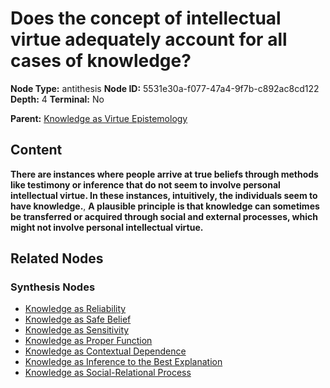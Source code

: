 # Does the concept of intellectual virtue adequately account for all cases of knowledge?

**Node Type:** antithesis
**Node ID:** 5531e30a-f077-47a4-9f7b-c892ac8cd122
**Depth:** 4
**Terminal:** No

**Parent:** [Knowledge as Virtue Epistemology](knowledge-as-virtue-epistemology-synthesis-5c6e86ec-7cdf-404c-9929-f6f85eedc4a9.md)

## Content

**There are instances where people arrive at true beliefs through methods like testimony or inference that do not seem to involve personal intellectual virtue. In these instances, intuitively, the individuals seem to have knowledge.**, **A plausible principle is that knowledge can sometimes be transferred or acquired through social and external processes, which might not involve personal intellectual virtue.**

## Related Nodes

### Synthesis Nodes

- [Knowledge as Reliability](knowledge-as-reliability-synthesis-e176c056-6d28-48e2-bc92-1be721e0e55a.md)
- [Knowledge as Safe Belief](knowledge-as-safe-belief-synthesis-26032249-f072-426a-a6e6-7156598c68f6.md)
- [Knowledge as Sensitivity](knowledge-as-sensitivity-synthesis-8f587de7-211e-48fd-ad38-0b2bffd5c4e6.md)
- [Knowledge as Proper Function](knowledge-as-proper-function-synthesis-f597b2a0-3314-43d0-86b6-0493a72ee37b.md)
- [Knowledge as Contextual Dependence](knowledge-as-contextual-dependence-synthesis-f2fa06c1-badd-4d23-8c5d-c938a9da7499.md)
- [Knowledge as Inference to the Best Explanation](knowledge-as-inference-to-the-best-explanation-synthesis-5d054c0d-cf9a-4bd2-9dbd-eb5c98a5301f.md)
- [Knowledge as Social-Relational Process](knowledge-as-social-relational-process-synthesis-f6be4a2f-af72-4189-ad3b-0863fdc91e82.md)
